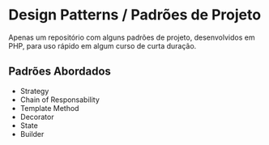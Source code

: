 # Design Patterns / Padrões de Projeto

Apenas um repositório com alguns padrões de projeto, desenvolvidos em PHP, para uso rápido em algum curso de curta duração.

## Padrões Abordados

- Strategy
- Chain of Responsability
- Template Method
- Decorator
- State
- Builder

